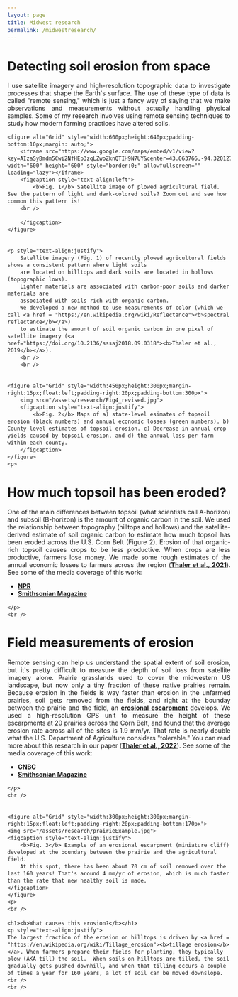 ```yaml
---
layout: page
title: Midwest research
permalink: /midwestresearch/
---
```

<html>
<head>
<style>
</style>
</head>
<body>


<h1><b>Detecting soil erosion from space</b></h1>
	<p style="text-align:justify">
		I use satellite imagery and high-resolution topographic data to investigate processes that shape the Earth's surface. The use of these type of data is called "remote sensing,"
		which is just a fancy way of saying that we make observations and measurements without actually handling physical samples. Some of my research involves using remote sensing techniques to
		study how modern farming practices have altered soils.
	</p>


	<figure alt="Grid" style="width:600px;height:640px;padding-bottom:10px;margin: auto;">
		<iframe src="https://www.google.com/maps/embed/v1/view?key=AIzaSyBmdm5Cwi2NfHEp3zqLZwoZknQTIH9N7UY&center=43.063766,-94.320127&zoom=16&maptype=satellite" width="600" height="600" style="border:0;" allowfullscreen="" loading="lazy"></iframe>
		<figcaption style="text-align:left">
			<b>Fig. 1</b> Satellite image of plowed agricultural field. See the pattern of light and dark-colored soils? Zoom out and see how common this pattern is!
		<br />

		</figcaption>
	</figure>


	<p style="text-align:justify">
		Satellite imagery (Fig. 1) of recently plowed agricultural fields shows a consistent pattern where light soils 
		are located on hilltops and dark soils are located in hollows (topographic lows). 
		Lighter materials are associated with carbon-poor soils and darker materials are 
		associated with soils rich with organic carbon. 
		We developed a new method to use measurements of color (which we call <a href = "https://en.wikipedia.org/wiki/Reflectance"><b>spectral reflectance</b></a>) 
		to estimate the amount of soil organic carbon in one pixel of satellite imagery (<a href="https://doi.org/10.2136/sssaj2018.09.0318"><b>Thaler et al., 2019</b></a>).
		<br />
		<br /> 


	<figure alt="Grid" style="width:450px;height:300px;margin-right:15px;float:left;padding-right:20px;padding-bottom:300px">
		<img src="/assets/research/Fig4_revised.jpg">
		<figcaption style="text-align:justify">
			<b>Fig. 2</b> Maps of a) state-level esimates of topsoil erosion (black numbers) and annual economic losses (green numbers). b) County-level estimates of topsoil erosion. c) Decrease in annual crop yields caused by topsoil erosion, and d) the annual loss per farm within each county. 
		</figcaption>			
	</figure>
	<p>

	

<h1><b>How much topsoil has been eroded?</b></h1>
    <p style="text-align:justify">
	One of the main differences between topsoil (what scientists call A-horizon) and subsoil (B-horizon) is the amount of organic carbon in the soil. We used the relationship between topography (hilltops and hollows) and the satellite-derived estimate of soil organic carbon to estimate how much topsoil has been eroded across the U.S. Corn Belt (Figure 2). Erosion of that organic-rich topsoil causes crops to be less productive. When crops are less productive, farmers lose money. We made some rough estimates of the annual economic losses to farmers across the region (<a href="https://www.pnas.org/doi/10.1073/pnas.1922375118"><b>Thaler et al., 2021</b></a>). See some of the media coverage of this work:
<ul>
  <li><a href="https://www.npr.org/2021/02/24/967376880/new-evidence-shows-fertile-soil-gone-from-midwestern-farm"><b>NPR</b></a>
</li>
  <li><a href="https://www.smithsonianmag.com/science-nature/scientists-say-nations-corn-belt-has-lost-third-its-topsoil-180977485/"><b>Smithsonian Magazine</b></a>
</li>
</ul>

	</p>
	<br />
	
<h1><b>Field measurements of erosion</b></h1>
	<p style="text-align:justify">
	Remote sensing can help us understand the spatial extent of soil erosion, but it's pretty difficult to measure the depth of soil loss from satellite imagery alone. 
	Prairie grasslands used to cover the midwestern US landscape, but now only a tiny fraction of these native prairies remain. Because erosion in the fields is way faster
	than erosion in the unfarmed prairies, soil gets removed from the fields, and right at the bounday between the prairie and the field, 
	an <a href = "https://en.wikipedia.org/wiki/Escarpment"><b>erosional escarpment</b></a> develops. We used a high-resolution GPS unit to measure the height of these escarpments at 20 prairies across the Corn Belt, and found that the average erosion rate across all of the sites is 1.9 mm/yr. That rate is nearly double what the U.S. Department of Agriculture considers "tolerable." You can read more about this research in our paper (<a href="https://agupubs.onlinelibrary.wiley.com/doi/full/10.1029/2021EF002396"><b>Thaler et al., 2022</b></a>).
See some of the media coverage of this work:
<ul>
  <li><a href="https://www.youtube.com/watch?v=iJVQGOzJgyw"><b>CNBC</b></a>
</li>
  <li><a href="https://www.smithsonianmag.com/smart-news/57-billion-tons-of-top-soil-have-eroded-in-the-midwest-in-the-last-160-years-180979936/"><b>Smithsonian Magazine</b></a>
</li>
</ul>

	</p>
	<br />

	
	<figure alt="Grid" style="width:300px;height:300px;margin-right:15px;float:left;padding-right:20px;padding-bottom:170px">
	<img src="/assets/research/prairieExample.jpg">
	<figcaption style="text-align:justify">
		<b>Fig. 3</b> Example of an erosional escarpment (miniature cliff) developed at the boundary between the prairie and the agricultural field. 
		At this spot, there has been about 70 cm of soil removed over the last 160 years! That's around 4 mm/yr of erosion, which is much faster than the rate that new healthy soil is made. 
	</figcaption>			
	</figure>
	<p>
	<br />
	
	<h1><b>What causes this erosion?</b></h1>
	<p style="text-align:justify">
	The largest fraction of the erosion on hilltops is driven by <a href = "https://en.wikipedia.org/wiki/Tillage_erosion"><b>tillage erosion</b></a>. When farmers prepare their fields for planting, they typically plow (AKA till) the soil.  When soils on hilltops are tilled, the soil gradually gets pushed downhill, and when that tilling occurs a couple of times a year for 160 years, a lot of soil can be moved downslope. 
	<br /> 
	<br /> 
	
	
 
